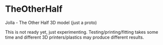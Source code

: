TheOtherHalf
============

Jolla - The Other Half 3D model (just a proto)


This is not ready yet, just experimenting. Testing/printing/fitting takes some time and different
3D printers/plastics may produce different results.
